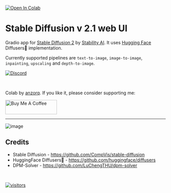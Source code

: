 [![Open In Colab](https://colab.research.google.com/assets/colab-badge.svg)](https://colab.research.google.com/github/qunash/stable-diffusion-2-gui/blob/main/stable_diffusion_2_0.ipynb)
# **Stable Diffusion v 2.1 web UI**
Gradio app for [Stable Diffusion 2](https://huggingface.co/stabilityai/stable-diffusion-2) by [Stability AI](https://stability.ai/).
It uses [Hugging Face](https://huggingface.co/) Diffusers🧨 implementation.

Currently supported pipelines are `text-to-image`, `image-to-image`, `inpainting`, `upscaling` and `depth-to-image`.

[![Discord](https://img.shields.io/discord/1060110102188797992?color=green&label=Join%20server&logo=discord)](https://discord.gg/ggEX7hSpfw)

<br>

Colab by [anzorq](https://twitter.com/hahahahohohe). If you like it, please consider supporting me:

[<a href="https://www.buymeacoffee.com/anzorq" target="_blank"><img src="https://cdn.buymeacoffee.com/buttons/v2/default-yellow.png" height="45px" width="162px" alt="Buy Me A Coffee"></a>](https://www.buymeacoffee.com/anzorq)

---
<!-- ![image](https://user-images.githubusercontent.com/3750161/204110392-71e5c8a4-0d12-4b58-bca5-fc654c30da8e.PNG)-->
<!-- ![image](https://user-images.githubusercontent.com/3750161/204927560-b0d04daf-a185-4901-9420-41c2ef004d4e.PNG)-->
![image](https://user-images.githubusercontent.com/3750161/206595521-bab75882-6eeb-4ad8-bf77-3385158647e3.PNG)



## Credits
- Stable Diffusion - https://github.com/CompVis/stable-diffusion
- HuggingFace Diffusers🧨 - https://github.com/huggingface/diffusers
- DPM-Solver - https://github.com/LuChengTHU/dpm-solver

<br>

[![visitors](https://visitor-badge.glitch.me/badge?page_id=qunash/stable-diffusion-2-gui)](https://visitor-badge.glitch.me)
